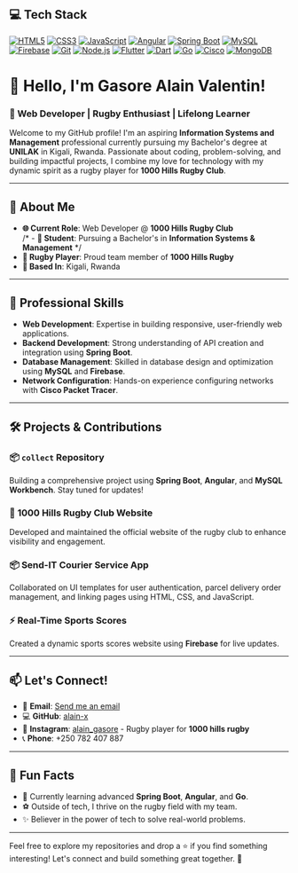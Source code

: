 ## 💻 Tech Stack  
[![HTML5](https://img.shields.io/badge/HTML5-E34F26?style=for-the-badge&logo=html5&logoColor=white)](https://developer.mozilla.org/en-US/docs/Web/HTML)
[![CSS3](https://img.shields.io/badge/CSS3-1572B6?style=for-the-badge&logo=css3&logoColor=white)](https://developer.mozilla.org/en-US/docs/Web/CSS)
[![JavaScript](https://img.shields.io/badge/JavaScript-F7DF1E?style=for-the-badge&logo=javascript&logoColor=black)](https://developer.mozilla.org/en-US/docs/Web/JavaScript)
[![Angular](https://img.shields.io/badge/Angular-DD0031?style=for-the-badge&logo=angular&logoColor=white)](https://angular.io/)
[![Spring Boot](https://img.shields.io/badge/Spring%20Boot-6DB33F?style=for-the-badge&logo=springboot&logoColor=white)](https://spring.io/projects/spring-boot)
[![MySQL](https://img.shields.io/badge/MySQL-4479A1?style=for-the-badge&logo=mysql&logoColor=white)](https://www.mysql.com/)
[![Firebase](https://img.shields.io/badge/Firebase-FFCA28?style=for-the-badge&logo=firebase&logoColor=black)](https://firebase.google.com/)
[![Git](https://img.shields.io/badge/Git-F05032?style=for-the-badge&logo=git&logoColor=white)](https://git-scm.com/)
[![Node.js](https://img.shields.io/badge/Node.js-339933?style=for-the-badge&logo=nodedotjs&logoColor=white)](https://nodejs.org/)
[![Flutter](https://img.shields.io/badge/Flutter-02569B?style=for-the-badge&logo=flutter&logoColor=white)](https://flutter.dev/)
[![Dart](https://img.shields.io/badge/Dart-0175C2?style=for-the-badge&logo=dart&logoColor=white)](https://dart.dev/)
[![Go](https://img.shields.io/badge/Go-00ADD8?style=for-the-badge&logo=go&logoColor=white)](https://golang.org/)
[![Cisco](https://img.shields.io/badge/Cisco-1BA0D7?style=for-the-badge&logo=cisco&logoColor=white)](https://www.cisco.com/)
[![MongoDB](https://img.shields.io/badge/MongoDB-47A248?style=for-the-badge&logo=mongodb&logoColor=white)](https://www.mongodb.com/)

# 👋 Hello, I'm Gasore Alain Valentin!  #
### 🌟 Web Developer | Rugby Enthusiast | Lifelong Learner  

Welcome to my GitHub profile! I'm an aspiring **Information Systems and Management** professional currently pursuing my Bachelor's degree at **UNILAK** in Kigali, Rwanda. Passionate about coding, problem-solving, and building impactful projects, I combine my love for technology with my dynamic spirit as a rugby player for **1000 Hills Rugby Club**.

---

## 🚀 About Me  
- **🌐 Current Role**: Web Developer @ **1000 Hills Rugby Club**  
/* - **📖 Student**: Pursuing a Bachelor's in **Information Systems & Management**  */
- **🏉 Rugby Player**: Proud team member of **1000 Hills Rugby**  
- **📍 Based In**: Kigali, Rwanda  

 
---

## 🌟 Professional Skills  
- **Web Development**: Expertise in building responsive, user-friendly web applications.  
- **Backend Development**: Strong understanding of API creation and integration using **Spring Boot**.  
- **Database Management**: Skilled in database design and optimization using **MySQL** and **Firebase**.  
- **Network Configuration**: Hands-on experience configuring networks with **Cisco Packet Tracer**.    

---

## 🛠️ Projects & Contributions  
### 📦 `collect` Repository  
Building a comprehensive project using **Spring Boot**, **Angular**, and **MySQL Workbench**. Stay tuned for updates!

### 🏉 **1000 Hills Rugby Club Website**  
Developed and maintained the official website of the rugby club to enhance visibility and engagement.

### 📦 **Send-IT Courier Service App**  
Collaborated on UI templates for user authentication, parcel delivery order management, and linking pages using HTML, CSS, and JavaScript.

### ⚡ Real-Time Sports Scores  
Created a dynamic sports scores website using **Firebase** for live updates.

---
 

## 📫 Let's Connect!  
- 📧 **Email**: [Send me an email](mailto:alainvalentin04@gmail.com)  
- 💻 **GitHub**: [alain-x](https://github.com/alain-x)  
- 📸 **Instagram**: [alain_gasore](https://www.instagram.com/alain_gasore/?hl=en) - Rugby player for **1000 hills rugby[](https://www.instagram.com/1000hillsrugby/?hl=en)**  
- 📞 **Phone**: +250 782 407 887  

---

## 🎯 Fun Facts  
- 🌱 Currently learning advanced **Spring Boot**, **Angular**, and **Go**.  
- ⚽ Outside of tech, I thrive on the rugby field with my team.  
- ✨ Believer in the power of tech to solve real-world problems.

---

Feel free to explore my repositories and drop a ⭐ if you find something interesting! Let's connect and build something great together. 🚀
